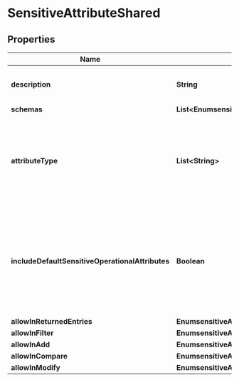 

# SensitiveAttributeShared


## Properties

| Name | Type | Description | Notes |
|------------ | ------------- | ------------- | -------------|
|**description** | **String** | A description for this Sensitive Attribute |  [optional] |
|**schemas** | **List&lt;EnumsensitiveAttributeSchemaUrn&gt;** |  |  [optional] |
|**attributeType** | **List&lt;String&gt;** | The name(s) or OID(s) of the attribute types for attributes whose values may be considered sensitive. |  |
|**includeDefaultSensitiveOperationalAttributes** | **Boolean** | Indicates whether to automatically include any server-generated operational attributes that may contain sensitive data. |  [optional] |
|**allowInReturnedEntries** | **EnumsensitiveAttributeAllowInReturnedEntriesProp** |  |  [optional] |
|**allowInFilter** | **EnumsensitiveAttributeAllowInFilterProp** |  |  [optional] |
|**allowInAdd** | **EnumsensitiveAttributeAllowInAddProp** |  |  [optional] |
|**allowInCompare** | **EnumsensitiveAttributeAllowInCompareProp** |  |  [optional] |
|**allowInModify** | **EnumsensitiveAttributeAllowInModifyProp** |  |  [optional] |



